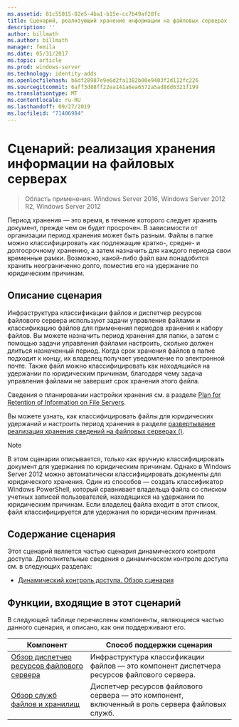 ```yaml
---
ms.assetid: 81c55015-82e5-4ba1-b15e-cc7b49af28fc
title: Сценарий, реализующий хранение информации на файловых серверах
description: ''
author: billmath
ms.author: billmath
manager: femila
ms.date: 05/31/2017
ms.topic: article
ms.prod: windows-server
ms.technology: identity-adds
ms.openlocfilehash: b6df28987e9e6d2fa1382b00e9403f2d112fc226
ms.sourcegitcommit: 6aff3d88ff22ea141a6ea6572a5ad8dd6321f199
ms.translationtype: MT
ms.contentlocale: ru-RU
ms.lasthandoff: 09/27/2019
ms.locfileid: "71406984"
---
```

# <a name="scenario-implement-retention-of-information-on-file-servers"></a>Сценарий: реализация хранения информации на файловых серверах

>Область применения. Windows Server 2016, Windows Server 2012 R2, Windows Server 2012

Период хранения — это время, в течение которого следует хранить документ, прежде чем он будет просрочен. В зависимости от организации период хранения может быть разным. Файлы в папке можно классифицировать как подлежащие кратко-, средне- и долгосрочному хранению, а затем назначить для каждого периода свои временные рамки. Возможно, какой-либо файл вам понадобится хранить неограниченно долго, поместив его на удержание по юридическим причинам.  
  
## <a name="BKMK_OVER"></a>Описание сценария  
Инфраструктура классификации файлов и диспетчер ресурсов файлового сервера используют задачи управления файлами и классификацию файлов для применения периодов хранения к набору файлов. Вы можете назначить период хранения для папки, а затем с помощью задачи управления файлами настроить, сколько должен длиться назначенный период. Когда срок хранения файлов в папке подходит к концу, их владелец получает уведомление по электронной почте. Также файл можно классифицировать как находящийся на удержании по юридическим причинам, благодаря чему задача управления файлами не завершит срок хранения этого файла.  
  
Сведения о планировании настройки хранения см. в разделе [Plan for Retention of Information on File Servers](assetId:///edf13190-7077-455a-ac01-f534064a9e0c).  
  
Вы можете узнать, как классифицировать файлы для юридических удержаний и настроить период хранения в разделе [развертывание реализация хранения сведений на файловых серверах &#40;&#41;](Deploy-Implementing-Retention-of-Information-on-File-Servers--Demonstration-Steps-.md).  
  
> [!NOTE]  
> В этом сценарии описывается, только как вручную классифицировать документ для удержания по юридическим причинам. Однако в Windows Server 2012 можно автоматически классифицировать документы для юридического хранения. Один из способов — создать классификатор Windows PowerShell, который сравнивает владельца файла со списком учетных записей пользователей, находящихся на удержании по юридическим причинам. Если владелец файла входит в этот список, файл классифицируется для удержания по юридическим причинам.  
  
## <a name="in-this-scenario"></a>Содержание сценария  
Этот сценарий является частью сценария динамического контроля доступа. Дополнительные сведения о динамическом контроле доступа см. в следующих разделах:  
  
-   [Динамический контроль доступа. Обзор сценария](Dynamic-Access-Control--Scenario-Overview.md)  
  
## <a name="BKMK_NEW"></a>Функции, входящие в этот сценарий  
В следующей таблице перечислены компоненты, являющиеся частью данного сценария, и описано, как они поддерживают его.  
  
|Компонент|Способ поддержки сценария|  
|-----------|---------------------------------|  
|[Обзор диспетчер ресурсов файлового сервера](https://technet.microsoft.com/library/hh831701.aspx)|Инфраструктура классификации файлов — это компонент диспетчера ресурсов файлового сервера.|  
|[Обзор служб файлов и хранилищ](https://technet.microsoft.com/library/hh831487.aspx)|Диспетчер ресурсов файлового сервера — это компонент, включенный в роль сервера файловых служб.|  
  
  


